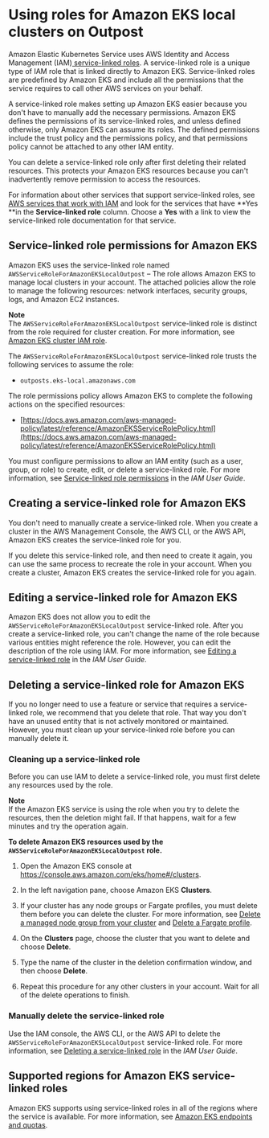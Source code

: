 # Using roles for Amazon EKS local clusters on Outpost<a name="using-service-linked-roles-eks-outpost"></a>

Amazon Elastic Kubernetes Service uses AWS Identity and Access Management \(IAM\)[ service\-linked roles](https://docs.aws.amazon.com/IAM/latest/UserGuide/id_roles_create-service-linked-role.html)\. A service\-linked role is a unique type of IAM role that is linked directly to Amazon EKS\. Service\-linked roles are predefined by Amazon EKS and include all the permissions that the service requires to call other AWS services on your behalf\. 

A service\-linked role makes setting up Amazon EKS easier because you don't have to manually add the necessary permissions\. Amazon EKS defines the permissions of its service\-linked roles, and unless defined otherwise, only Amazon EKS can assume its roles\. The defined permissions include the trust policy and the permissions policy, and that permissions policy cannot be attached to any other IAM entity\.

You can delete a service\-linked role only after first deleting their related resources\. This protects your Amazon EKS resources because you can't inadvertently remove permission to access the resources\.

For information about other services that support service\-linked roles, see [AWS services that work with IAM](https://docs.aws.amazon.com/IAM/latest/UserGuide/reference_aws-services-that-work-with-iam.html) and look for the services that have **Yes **in the **Service\-linked role** column\. Choose a **Yes** with a link to view the service\-linked role documentation for that service\.

## Service\-linked role permissions for Amazon EKS<a name="edit-service-linked-role-eks-outpost"></a>

Amazon EKS uses the service\-linked role named `AWSServiceRoleForAmazonEKSLocalOutpost` – The role allows Amazon EKS to manage local clusters in your account\. The attached policies allow the role to manage the following resources: network interfaces, security groups, logs, and Amazon EC2 instances\.

**Note**  
The `AWSServiceRoleForAmazonEKSLocalOutpost` service\-linked role is distinct from the role required for cluster creation\. For more information, see [Amazon EKS cluster IAM role](service_IAM_role.md)\.

The `AWSServiceRoleForAmazonEKSLocalOutpost` service\-linked role trusts the following services to assume the role:
+ `outposts.eks-local.amazonaws.com`

The role permissions policy allows Amazon EKS to complete the following actions on the specified resources:
+ [https://docs.aws.amazon.com/aws-managed-policy/latest/reference/AmazonEKSServiceRolePolicy.html](https://docs.aws.amazon.com/aws-managed-policy/latest/reference/AmazonEKSServiceRolePolicy.html)

You must configure permissions to allow an IAM entity \(such as a user, group, or role\) to create, edit, or delete a service\-linked role\. For more information, see [Service\-linked role permissions](https://docs.aws.amazon.com/IAM/latest/UserGuide/using-service-linked-roles.html#service-linked-role-permissions) in the *IAM User Guide*\.

## Creating a service\-linked role for Amazon EKS<a name="create-service-linked-role-eks-outpost"></a>

You don't need to manually create a service\-linked role\. When you create a cluster in the AWS Management Console, the AWS CLI, or the AWS API, Amazon EKS creates the service\-linked role for you\. 

If you delete this service\-linked role, and then need to create it again, you can use the same process to recreate the role in your account\. When you create a cluster, Amazon EKS creates the service\-linked role for you again\. 

## Editing a service\-linked role for Amazon EKS<a name="edit-service-linked-role-eks-outpost"></a>

Amazon EKS does not allow you to edit the `AWSServiceRoleForAmazonEKSLocalOutpost` service\-linked role\. After you create a service\-linked role, you can't change the name of the role because various entities might reference the role\. However, you can edit the description of the role using IAM\. For more information, see [Editing a service\-linked role](https://docs.aws.amazon.com/IAM/latest/UserGuide/using-service-linked-roles.html#edit-service-linked-role) in the *IAM User Guide*\.

## Deleting a service\-linked role for Amazon EKS<a name="delete-service-linked-role-eks-outpost"></a>

If you no longer need to use a feature or service that requires a service\-linked role, we recommend that you delete that role\. That way you don't have an unused entity that is not actively monitored or maintained\. However, you must clean up your service\-linked role before you can manually delete it\.

### Cleaning up a service\-linked role<a name="service-linked-role-review-before-delete-eks-outpost"></a>

Before you can use IAM to delete a service\-linked role, you must first delete any resources used by the role\.

**Note**  
If the Amazon EKS service is using the role when you try to delete the resources, then the deletion might fail\. If that happens, wait for a few minutes and try the operation again\.

**To delete Amazon EKS resources used by the `AWSServiceRoleForAmazonEKSLocalOutpost` role\.**

1. Open the Amazon EKS console at [https://console\.aws\.amazon\.com/eks/home\#/clusters](https://console.aws.amazon.com/eks/home#/clusters)\.

1. In the left navigation pane, choose Amazon EKS **Clusters**\.

1. If your cluster has any node groups or Fargate profiles, you must delete them before you can delete the cluster\. For more information, see [Delete a managed node group from your cluster](delete-managed-node-group.md) and [Delete a Fargate profile](delete-fargate-profile.md)\.

1. On the **Clusters** page, choose the cluster that you want to delete and choose **Delete**\.

1. Type the name of the cluster in the deletion confirmation window, and then choose **Delete**\.

1. Repeat this procedure for any other clusters in your account\. Wait for all of the delete operations to finish\.

### Manually delete the service\-linked role<a name="slr-manual-delete-eks-outpost"></a>

Use the IAM console, the AWS CLI, or the AWS API to delete the `AWSServiceRoleForAmazonEKSLocalOutpost` service\-linked role\. For more information, see [Deleting a service\-linked role](https://docs.aws.amazon.com/IAM/latest/UserGuide/using-service-linked-roles.html#delete-service-linked-role) in the *IAM User Guide*\.

## Supported regions for Amazon EKS service\-linked roles<a name="slr-regions-eks-connector"></a>

Amazon EKS supports using service\-linked roles in all of the regions where the service is available\. For more information, see [Amazon EKS endpoints and quotas](https://docs.aws.amazon.com/general/latest/gr/eks.html)\.
